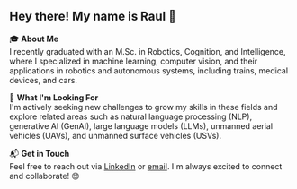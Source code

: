 ## Hey there! My name is Raul 👋

🎓 **About Me**  
I recently graduated with an M.Sc. in Robotics, Cognition, and Intelligence, where I specialized in machine learning, computer vision, and their applications in robotics and autonomous systems, including trains, medical devices, and cars.

🚀 **What I'm Looking For**  
I'm actively seeking new challenges to grow my skills in these fields and explore related areas such as natural language processing (NLP), generative AI (GenAI), large language models (LLMs), unmanned aerial vehicles (UAVs), and unmanned surface vehicles (USVs).  

📬 **Get in Touch**  
Feel free to reach out via [LinkedIn](https://www.linkedin.com/in/rauldds/en) or [email](rauldavidds@outlook.com). I'm always excited to connect and collaborate! 😊



<!--
**rauldds/rauldds** is a ✨ _special_ ✨ repository because its `README.md` (this file) appears on your GitHub profile.

Here are some ideas to get you started:

- 🔭 I’m currently working on ...
- 🌱 I’m currently learning ...
- 👯 I’m looking to collaborate on ...
- 🤔 I’m looking for help with ...
- 💬 Ask me about ...
- 📫 How to reach me: ...
- 😄 Pronouns: ...
- ⚡ Fun fact: ...
-->
